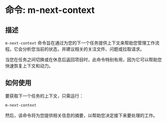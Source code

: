 # 命令: m-next-context

## 描述

`m-next-context` 命令旨在通过为您的下一个任务提供上下文来帮助您管理工作流程。它会分析您当前的状态，并建议相关的关注文件、问题或拉取请求。

当您在任务之间切换或在休息后返回项目时，此命令特别有用，因为它可以帮助您快速恢复上下文和动力。

## 如何使用

要获取下一个任务的上下文，只需运行：

```bash
m-next-context
```

然后，该命令将为您提供相关信息的摘要，以帮助您决定接下来要处理的工作。
